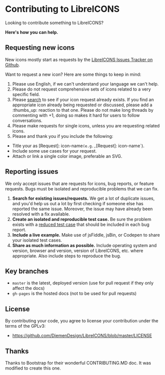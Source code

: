 # Contributing to LibreICONS

Looking to contribute something to LibreICONS?

**Here's how you can help.**

## Requesting new icons

New icons mostly start as requests by the [LibreICONS Issues Tracker on Github](../../issues).

Want to request a new icon? Here are some things to keep in mind:

1. Please use English, if we can't understand your language we can't help.
2. Please do not request comprehensive sets of icons related to a very specific field.
3. Please [search](../../search?type=Issues) to see if your icon request already exists.
   If you find an appropriate icon already being requested or discussed, please add a :thumbs_up: reaction to that one. Please do not make long threads by commenting with +1, doing so makes it hard for users to follow conversations.
4. Please make requests for single icons, unless you are requesting related icons.
5. Please and thank you if you include the following:
  - Title your as [Request]: icon-name` (e.g., `[Request]: icon-name`).
  - Include some use cases for your request.
  - Attach or link a single color image, preferable an SVG.

## Reporting issues

We only accept issues that are requests for icons, bug reports, or feature requests. Bugs must be isolated and reproducible problems that we can fix.

1. **Search for existing issues/requests.** We get a lot of duplicate issues, and you'd help us out a lot by first checking if someone else has reported the same issue. Moreover, the issue may have already been resolved with a fix available.
2. **Create an isolated and reproducible test case.** Be sure the problem exists with a [reduced test case](http://css-tricks.com/reduced-test-cases/) that should be included in each bug report.
3. **Include a live example.** Make use of jsFiddle, jsBin, or Codepen to share your isolated test cases.
4. **Share as much information as possible.** Include operating system and version, browser and version, version of LibreICONS, etc. where appropriate. Also include steps to reproduce the bug.

## Key branches

- `master` is the latest, deployed version (use for pull request if they only affect the docs)
- `gh-pages` is the hosted docs (not to be used for pull requests)

## License

By contributing your code, you agree to license your contribution under the terms of the GPLv3:
- https://github.com/DiemenDesign/LibreICONS/blob/master/LICENSE

## Thanks

Thanks to Bootstrap for their wonderful CONTRIBUTING.MD doc. It was modified to create this one.